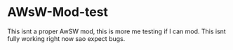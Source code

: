 # AWsW-Mod-test
This isnt a proper AwSW mod, this is more me testing if I can mod.
This isnt fully working right now sao expect bugs.
